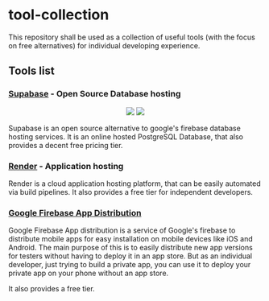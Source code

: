 # tool-collection

This repository shall be used as a collection of useful tools (with the focus on free alternatives) for individual developing experience.

## Tools list
### [Supabase](https://supabase.com) - Open Source Database hosting

<p align="center">
<img src="https://user-images.githubusercontent.com/8291514/213727234-cda046d6-28c6-491a-b284-b86c5cede25d.png#gh-light-mode-only">
<img src="https://user-images.githubusercontent.com/8291514/213727225-56186826-bee8-43b5-9b15-86e839d89393.png#gh-dark-mode-only">
</p>

Supabase is an open source alternative to google's firebase database hosting services. It is an online hosted PostgreSQL Database, that also provides a decent free pricing tier.

### [Render](https://render.com/) - Application hosting

Render is a cloud application hosting platform, that can be easily automated via build pipelines.
It also provides a free tier for independent developers.

### [Google Firebase App Distribution](https://firebase.google.com/docs/app-distribution?hl=de)

Google Firebase App distribution is a service of Google's firebase to distribute mobile apps for easy installation on mobile devices like iOS and Android.
The main purpose of this is to easily distribute new app versions for testers without having to deploy it in an app store. But as an individual developer, just trying to build a private app, you can use it to deploy your private app on your phone without an app store. 

It also provides a free tier.
